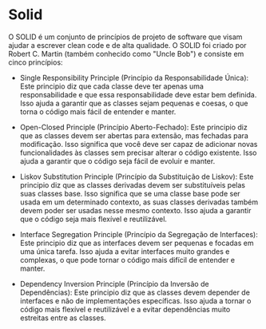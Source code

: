 # Solid

O SOLID é um conjunto de princípios de projeto de software que visam ajudar a escrever clean code e de alta qualidade. O SOLID foi criado por Robert C. Martin (também conhecido como "Uncle Bob") e consiste em cinco princípios:

- Single Responsibility Principle (Princípio da Responsabilidade Única): Este principio diz que cada classe deve ter apenas uma responsabilidade e que essa responsabilidade deve estar bem definida. Isso ajuda a garantir que as classes sejam pequenas e coesas, o que torna o código mais fácil de entender e manter.

- Open-Closed Principle (Princípio Aberto-Fechado): Este principio diz que as classes devem ser abertas para extensão, mas fechadas para modificação. Isso significa que você deve ser capaz de adicionar novas funcionalidades às classes sem precisar alterar o código existente. Isso ajuda a garantir que o código seja fácil de evoluir e manter.

- Liskov Substitution Principle (Princípio da Substituição de Liskov): Este principio diz que as classes derivadas devem ser substituíveis pelas suas classes base. Isso significa que se uma classe base pode ser usada em um determinado contexto, as suas classes derivadas também devem poder ser usadas nesse mesmo contexto. Isso ajuda a garantir que o código seja mais flexível e reutilizável.

- Interface Segregation Principle (Princípio da Segregação de Interfaces): Este principio diz que as interfaces devem ser pequenas e focadas em uma única tarefa. Isso ajuda a evitar interfaces muito grandes e complexas, o que pode tornar o código mais difícil de entender e manter.

- Dependency Inversion Principle (Princípio da Inversão de Dependências): Este principio diz que as classes devem depender de interfaces e não de implementações específicas. Isso ajuda a tornar o código mais flexível e reutilizável e a evitar dependências muito estreitas entre as classes.


